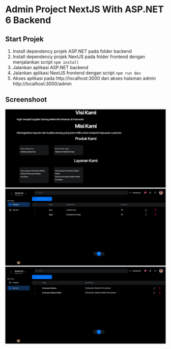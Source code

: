 # Admin Project NextJS With ASP.NET 6 Backend

## Start Projek
1. Install dependency projek ASP.NET pada folder backend
2. Install dependency projek NextJS pada folder frontend dengan menjalankan script ``npm install``
3. Jalankan aplikasi ASP.NET backend
4. Jalankan aplikasi NextJS frontend dengan script ``npm run dev``
5. Akses aplikasi pada http://localhost:3000 dan akses halaman admin http://localhost:3000/admin
## Screenshoot
<img src="/screenshots/halaman-home.png" />
<img src="/screenshots/halaman-admin-produk.png" />
<img src="/screenshots/halaman-admin-service.png" />

